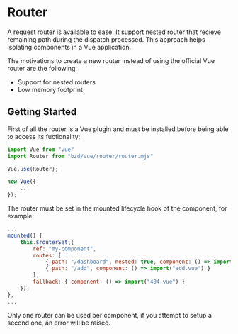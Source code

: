 # Router

A request router is available to ease.
It support nested router that recieve remaining path during the dispatch processed.
This approach helps isolating components in a Vue application.

The motivations to create a new router instead of using the official Vue router are the following:

- Support for nested routers
- Low memory footprint

## Getting Started

First of all the router is a Vue plugin and must be installed before being able to access its fuctionality:

```js
import Vue from "vue"
import Router from "bzd/vue/router/router.mjs"

Vue.use(Router);

new Vue({
    ...
});
```

The router must be set in the mounted lifecycle hook of the component, for example:

```js
...
mounted() {
	this.$routerSet({
		ref: "my-component",
		routes: [
			{ path: "/dashboard", nested: true, component: () => import("dashboard.vue") },
			{ path: "/add", component: () => import("add.vue") }
		],
		fallback: { component: () => import("404.vue") }
	});
},
...
```

Only one router can be used per component, if you attempt to setup a second one, an error will be raised.
